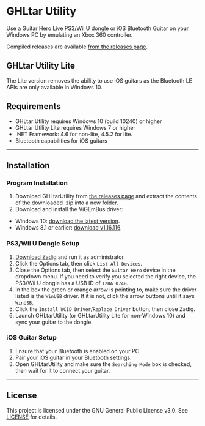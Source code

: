 # GHLtar Utility

Use a Guitar Hero Live PS3/Wii U dongle or iOS Bluetooth Guitar on your Windows PC by emulating an Xbox 360 controller.

Compiled releases are available [from the releases page](https://github.com/ghlre/GHLtarUtility/releases).

## GHLtar Utility Lite

The Lite version removes the ability to use iOS guitars as the Bluetooth LE APIs are only available in Windows 10.

## Requirements

- GHLtar Utility requires Windows 10 (build 10240) or higher
- GHLtar Utility Lite requires Windows 7 or higher
- .NET Framework: 4.6 for non-lite, 4.5.2 for lite.
- Bluetooth capabilities for iOS guitars

---

## Installation

### Program Installation

1. Download GHLtarUtility from [the releases page](https://github.com/ghlre/GHLtarUtility/releases) and extract the contents of the downloaded .zip into a new folder.
2. Download and install the ViGEmBus driver:
- Windows 10: [download the latest version](https://github.com/ViGEm/ViGEmBus/releases).
- Windows 8.1 or earlier: [download v1.16.116](https://github.com/ViGEm/ViGEmBus/releases/tag/setup-v1.16.116).

### PS3/Wii U Dongle Setup

1. [Download Zadig](https://zadig.akeo.ie/) and run it as administrator.
2. Click the Options tab, then click `List All Devices`.
3. Close the Options tab, then select the `Guitar Hero` device in the dropdown menu. If you need to verify you selected the right device, the PS3/Wii U dongle has a USB ID of `12BA 074B`.
4. In the box the green or orange arrow is pointing to, make sure the driver listed is the `WinUSB` driver. If it is not, click the arrow buttons until it says `WinUSB`.
5. Click the `Install WCID Driver`/`Replace Driver` button, then close Zadig.
6. Launch GHLtarUtility (or GHLtarUtility Lite for non-Windows 10) and sync your guitar to the dongle.

### iOS Guitar Setup
1. Ensure that your Bluetooth is enabled on your PC.
2. Pair your iOS guitar in your Bluetooth settings.
3. Open GHLtarUtility and make sure the `Searching Mode` box is checked, then wait for it to connect your guitar.

---

## License
This project is licensed under the GNU General Public License v3.0. See [LICENSE](https://github.com/ghlre/GHLtarUtility/blob/master/LICENSE) for details.
